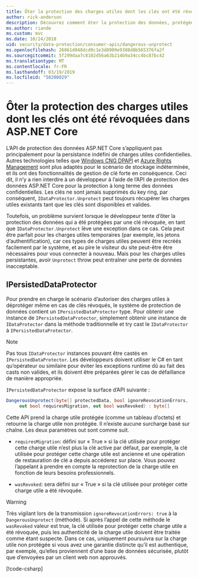 ```yaml
---
title: Ôter la protection des charges utiles dont les clés ont été révoquées dans ASP.NET Core
author: rick-anderson
description: Découvrez comment ôter la protection des données, protégées par des clés qui ont depuis été révoqués, dans une application ASP.NET Core.
ms.author: riande
ms.custom: mvc
ms.date: 10/24/2018
uid: security/data-protection/consumer-apis/dangerous-unprotect
ms.openlocfilehash: 26061d048dcd9c1e3d8909e9388d8b565376fa2f
ms.sourcegitcommit: 5f299daa7c8102d56a63b214b9a34cc4bc87bc42
ms.translationtype: MT
ms.contentlocale: fr-FR
ms.lasthandoff: 03/19/2019
ms.locfileid: "58208029"
---
```

# <a name="unprotect-payloads-whose-keys-have-been-revoked-in-aspnet-core"></a>Ôter la protection des charges utiles dont les clés ont été révoquées dans ASP.NET Core

<a name="data-protection-consumer-apis-dangerous-unprotect"></a>

L’API de protection des données ASP.NET Core s’appliquent pas principalement pour la persistance indéfini de charges utiles confidentielles. Autres technologies telles que [Windows CNG DPAPI](https://msdn.microsoft.com/library/windows/desktop/hh706794%28v=vs.85%29.aspx) et [Azure Rights Management](/rights-management/) sont plus adaptés pour le scénario de stockage indéterminée, et ils ont des fonctionnalités de gestion de clé forte en conséquence. Ceci dit, il n’y a rien interdire à un développeur à l’aide de l’API de protection des données ASP.NET Core pour la protection à long terme des données confidentielles. Les clés ne sont jamais supprimés du key ring, par conséquent, `IDataProtector.Unprotect` peut toujours récupérer les charges utiles existants tant que les clés sont disponibles et valides.

Toutefois, un problème survient lorsque le développeur tente d’ôter la protection des données qui a été protégées par une clé révoquée, en tant que `IDataProtector.Unprotect` lève une exception dans ce cas. Cela peut être parfait pour les charges utiles temporaires (par exemple, les jetons d’authentification), car ces types de charges utiles peuvent être recréés facilement par le système, et au pire le visiteur du site peut-être être nécessaires pour vous connecter à nouveau. Mais pour les charges utiles persistantes, avoir `Unprotect` throw peut entraîner une perte de données inacceptable.

## <a name="ipersisteddataprotector"></a>IPersistedDataProtector

Pour prendre en charge le scénario d’autoriser des charges utiles à déprotéger même en cas de clés révoqués, le système de protection de données contient un `IPersistedDataProtector` type. Pour obtenir une instance de `IPersistedDataProtector`, simplement obtenir une instance de `IDataProtector` dans la méthode traditionnelle et try cast le `IDataProtector` à `IPersistedDataProtector`.

> [!NOTE]
> Pas tous `IDataProtector` instances pouvant être castés en `IPersistedDataProtector`. Les développeurs doivent utiliser le C# en tant qu’opérateur ou similaire pour éviter les exceptions runtime dû au fait des casts non valides, et ils doivent être préparées gérer le cas de défaillance de manière appropriée.

`IPersistedDataProtector` expose la surface d’API suivante :

```csharp
DangerousUnprotect(byte[] protectedData, bool ignoreRevocationErrors,
     out bool requiresMigration, out bool wasRevoked) : byte[]
```

Cette API prend la charge utile protégée (comme un tableau d’octets) et retourne la charge utile non protégée. Il n’existe aucune surcharge basé sur chaîne. Les deux paramètres out sont comme suit.

* `requiresMigration`: défini sur « True » si la clé utilisée pour protéger cette charge utile n’est plus la clé active par défaut, par exemple, la clé utilisée pour protéger cette charge utile est ancienne et une opération de restauration de clé a depuis accéderez sur place. Vous pouvez l’appelant à prendre en compte la reprotection de la charge utile en fonction de leurs besoins professionnels.

* `wasRevoked`: sera défini sur « True » si la clé utilisée pour protéger cette charge utile a été révoquée.

>[!WARNING]
> Très vigilant lors de la transmission `ignoreRevocationErrors: true` à la `DangerousUnprotect` (méthode). Si après l’appel de cette méthode le `wasRevoked` valeur est true, la clé utilisée pour protéger cette charge utile a été révoquée, puis les authenticité de la charge utile doivent être traitée comme étant suspecte. Dans ce cas, uniquement poursuivra sur la charge utile non protégée si vous avez une garantie distincte qu’il est authentique, par exemple, qu’elles proviennent d’une base de données sécurisée, plutôt que d’envoyées par un client web non approuvés.

[!code-csharp[](dangerous-unprotect/samples/dangerous-unprotect.cs)]
